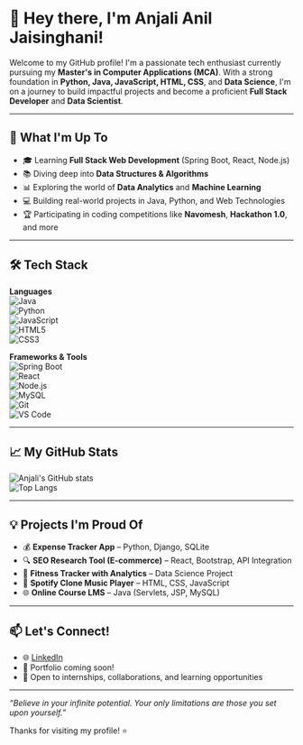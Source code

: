 # 👋 Hey there, I'm Anjali Anil Jaisinghani!

Welcome to my GitHub profile! I'm a passionate tech enthusiast currently pursuing my **Master's in Computer Applications (MCA)**. With a strong foundation in **Python, Java, JavaScript, HTML, CSS**, and **Data Science**, I'm on a journey to build impactful projects and become a proficient **Full Stack Developer** and **Data Scientist**.

---

## 🚀 What I'm Up To
- 🎓 Learning **Full Stack Web Development** (Spring Boot, React, Node.js)
- 📚 Diving deep into **Data Structures & Algorithms**
- 📊 Exploring the world of **Data Analytics** and **Machine Learning**
- 💻 Building real-world projects in Java, Python, and Web Technologies
- 🏆 Participating in coding competitions like **Navomesh**, **Hackathon 1.0**, and more

---

## 🛠️ Tech Stack
**Languages**  
![Java](https://img.shields.io/badge/-Java-007396?style=flat&logo=java)  
![Python](https://img.shields.io/badge/-Python-3776AB?style=flat&logo=python)  
![JavaScript](https://img.shields.io/badge/-JavaScript-F7DF1E?style=flat&logo=javascript)  
![HTML5](https://img.shields.io/badge/-HTML5-E34F26?style=flat&logo=html5)  
![CSS3](https://img.shields.io/badge/-CSS3-1572B6?style=flat&logo=css3)  

**Frameworks & Tools**  
![Spring Boot](https://img.shields.io/badge/-Spring%20Boot-6DB33F?style=flat&logo=spring-boot)  
![React](https://img.shields.io/badge/-React-61DAFB?style=flat&logo=react)  
![Node.js](https://img.shields.io/badge/-Node.js-339933?style=flat&logo=node.js)  
![MySQL](https://img.shields.io/badge/-MySQL-4479A1?style=flat&logo=mysql)  
![Git](https://img.shields.io/badge/-Git-F05032?style=flat&logo=git)  
![VS Code](https://img.shields.io/badge/-VS%20Code-007ACC?style=flat&logo=visual-studio-code)

---

## 📈 My GitHub Stats

![Anjali's GitHub stats](https://github-readme-stats.vercel.app/api?username=anjalijaisinghani&show_icons=true&theme=radical)  
![Top Langs](https://github-readme-stats.vercel.app/api/top-langs/?username=anjalijaisinghani&layout=compact&theme=radical)

---

## 💡 Projects I'm Proud Of
- 💰 **Expense Tracker App** – Python, Django, SQLite  
- 🔍 **SEO Research Tool (E-commerce)** – React, Bootstrap, API Integration  
- 🧠 **Fitness Tracker with Analytics** – Data Science Project  
- 🎵 **Spotify Clone Music Player** – HTML, CSS, JavaScript  
- 🌐 **Online Course LMS** – Java (Servlets, JSP, MySQL)

---

## 📫 Let's Connect!
- 🌐 [LinkedIn](https://www.linkedin.com/in/anjalijaisinghani)
- 💼 Portfolio coming soon!
- 💬 Open to internships, collaborations, and learning opportunities

---

_“Believe in your infinite potential. Your only limitations are those you set upon yourself.”_

Thanks for visiting my profile! ⭐️
